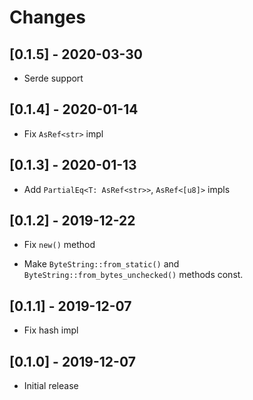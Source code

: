 # Changes

## [0.1.5] - 2020-03-30

* Serde support

## [0.1.4] - 2020-01-14

* Fix `AsRef<str>` impl

## [0.1.3] - 2020-01-13

* Add `PartialEq<T: AsRef<str>>`, `AsRef<[u8]>` impls

## [0.1.2] - 2019-12-22

* Fix `new()` method

* Make `ByteString::from_static()` and `ByteString::from_bytes_unchecked()` methods const.

## [0.1.1] - 2019-12-07

* Fix hash impl

## [0.1.0] - 2019-12-07

* Initial release
